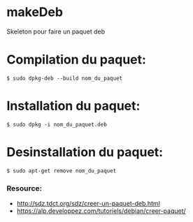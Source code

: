 # makeDeb

Skeleton pour faire un paquet deb

# Compilation du paquet:
```$ sudo dpkg-deb --build nom_du_paquet```

# Installation du paquet:
```$ sudo dpkg -i nom_du_paquet.deb```

# Desinstallation du paquet:
```$ sudo apt-get remove nom_du_paquet```



### Resource: 
- http://sdz.tdct.org/sdz/creer-un-paquet-deb.html
- https://alp.developpez.com/tutoriels/debian/creer-paquet/
